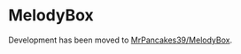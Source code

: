 # MelodyBox

Development has been moved to [MrPancakes39/MelodyBox](https://github.com/MrPancakes39/MelodyBox).
